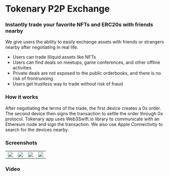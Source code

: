 # Tokenary P2P Exchange 
### Instantly trade your favorite NFTs and ERC20s with friends nearby

We give users the ability to easily exchange assets with friends or strangers nearby after negotiating in real life. 
* Users can trade illiquid assets like NFTs 
* Users can find deals on meetups, game conferences, and other offline activities
* Private deals are not exposed to the public orderbooks, and there is no risk of frontrunning 
* Users get trustless way to trade without risk of fraud


### How it works
After negotiating the terms of the trade, the first device creates a 0x order. The second device then signs the transaction to settle the order through 0x protocol. Tokenary app uses Web3Swift.io library to communicate with an Ethereum node and sign the transaction. We also use Apple Connectivity to search for the devices nearby.

### Screenshots
<table cellspacing="10">
  <tr>
    <td><img src="https://i.ibb.co/ZzRd9fv/1.jpg"></td>
    <td><img src="https://i.ibb.co/p1dsR9T/2.jpg"></td>
    <td><img src="https://i.ibb.co/d43CXhf/3.jpg"></td>
    <td><img src="https://i.ibb.co/0sNbZrs/4.jpg"></td>
  </tr>
</table>

### Video
